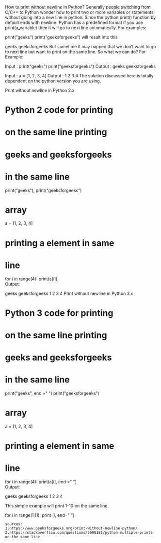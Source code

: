 How to print without newline in Python?
Generally people switching from C/C++ to Python wonder how to print two or more variables or statements without going into a new line in python. Since the python print() function by default ends with newline. Python has a predefined format if you use print(a_variable) then it will go to next line automatically.
For examples:



print("geeks") 
print("geeksforgeeks") 
will result into this

geeks
geeksforgeeks
But sometime it may happen that we don’t want to go to next line but want to print on the same line. So what we can do?
For Example:

Input : print("geeks") print("geeksforgeeks")
Output : geeks geeksforgeeks

Input : a = [1, 2, 3, 4]
Output : 1 2 3 4 
The solution discussed here is totally dependent on the python version you are using.

Print without newline in Python 2.x


# Python 2 code for printing 
# on the same line printing 
# geeks and geeksforgeeks  
# in the same line 
  
print("geeks"), 
print("geeksforgeeks") 
  
# array 
a = [1, 2, 3, 4] 
  
# printing a element in same 
# line 
for i in range(4): 
    print(a[i]),  
Output:

geeks geeksforgeeks
1 2 3 4
Print without newline in Python 3.x


# Python 3 code for printing 
# on the same line printing  
# geeks and geeksforgeeks  
# in the same line 
  
print("geeks", end =" ") 
print("geeksforgeeks") 
  
# array 
a = [1, 2, 3, 4] 
  
# printing a element in same 
# line 
for i in range(4): 
    print(a[i], end =" ")  
Output:

geeks geeksforgeeks
1 2 3 4




This simple example will print 1-10 on the same line.

for i in range(1,11):
    print (i, end=" ")
    
    
    
    sources:
    1.https://www.geeksforgeeks.org/print-without-newline-python/
    2.https://stackoverflow.com/questions/5598181/python-multiple-prints-on-the-same-line
